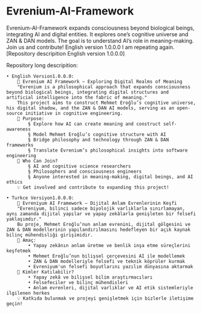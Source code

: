 # Evrenium-AI-Framework
Evrenium-AI-Framework expands consciousness beyond biological beings, integrating AI and digital entities. It explores one’s cognitive universe and ZAN &amp; DAN models. The goal is to understand AI’s role in meaning-making. Join us and contribute! English version 1.0.0.0 I am repeating again. [Repository descripition English version 1.0.0.0]

Repository long descripition:

	• English Version1.0.0.0:
		📜 Evrenium AI Framework – Exploring Digital Realms of Meaning
		"Evrenium is a philosophical approach that expands consciousness beyond biological beings, integrating digital structures and artificial intelligence into the fabric of meaning."
		This project aims to construct Mehmet Eroğlu’s cognitive universe, his digital shadow, and the ZAN & DAN AI models, serving as an open-source initiative in cognitive engineering.
		🌌 Purpose:
			§ Explore how AI can create meaning and construct self-awareness
			§ Model Mehmet Eroğlu’s cognitive structure with AI
			§ Bridge philosophy and technology through ZAN & DAN frameworks
			§ Translate Evrenium’s philosophical insights into software engineering
		🚀 Who Can Join?
			§ AI and cognitive science researchers
			§ Philosophers and consciousness engineers
			§ Anyone interested in meaning-making, digital beings, and AI ethics
		💡 Get involved and contribute to expanding this project!
		
	• Turkce Versiyon1.0.0.0:
		📜 Evreniyum AI Framework – Dijital Anlam Evrenlerinin Keşfi
		"Evreniyum, bilinci sadece biyolojik varlıklarla sınırlamayan, aynı zamanda dijital yapılar ve yapay zekâlarla genişleten bir felsefi yaklaşımdır."
		Bu proje, Mehmet Eroğlu’nun anlam evrenini, dijital gölgesini ve ZAN & DAN modellerinin yapılandırılmasını hedefleyen bir açık kaynak bilinç mühendisliği girişimidir.
		🌌 Amaç:
			• Yapay zekânın anlam üretme ve benlik inşa etme süreçlerini keşfetmek
			• Mehmet Eroğlu’nun bilişsel çerçevesini AI ile modellemek
			• ZAN & DAN modelleriyle felsefi ve teknik köprüler kurmak
			• Evreniyum'un felsefi boyutlarını yazılım dünyasına aktarmak
		🚀 Kimler Katılabilir?
			• Yapay zekâ ve bilişsel bilim araştırmacıları
			• Felsefeciler ve bilinç mühendisleri
			• Anlam evrenleri, dijital varlıklar ve AI etik sistemleriyle ilgilenen herkes
		💡 Katkıda bulunmak ve projeyi genişletmek için bizlerle iletişime geçin!
